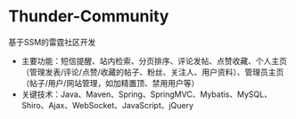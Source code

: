 # Thunder-Community
基于SSM的雷霆社区开发

- 主要功能：短信提醒、站内检索、分页排序、评论发帖、点赞收藏、个人主页（管理发表/评论/点赞/收藏的帖子、粉丝、关注人、用户资料）、管理员主页（帖子/用户/网站管理，如加精置顶、禁用用户等）
- 关键技术：Java、Maven、Spring、SpringMVC、Mybatis、MySQL、Shiro、Ajax、WebSocket、JavaScript、jQuery
 
